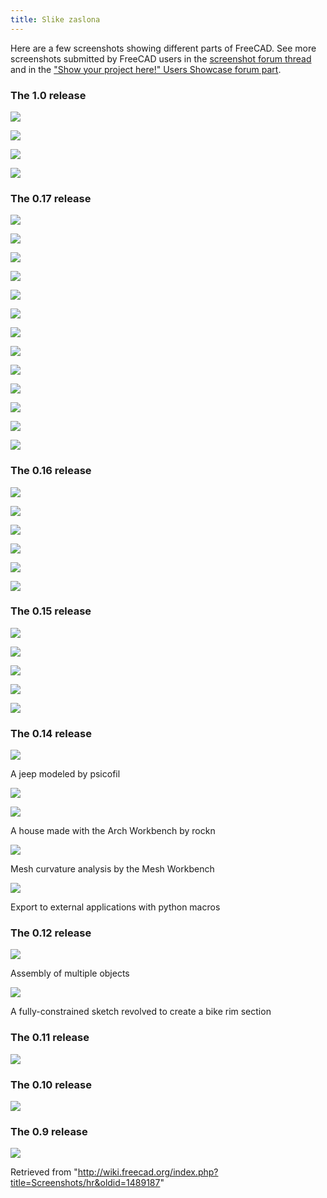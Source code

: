 ```yaml
---
title: Slike zaslona
---
```

Here are a few screenshots showing different parts of FreeCAD. See more screenshots submitted by FreeCAD users in the [screenshot forum thread](https://forum.freecad.org/viewtopic.php?f=8&t=4751) and in the ["Show your project here!" Users Showcase forum part](https://forum.freecad.org/viewforum.php?f=24).

### The 1.0 release

![](/images/PartDesign_Pozidriv.png)

![](/images/Assembly_Example.png)

![](/images/BIM_Example.png)

![](/images/FEM_Example.png)

### The 0.17 release

![](/images/6DPLEQ2.jpg)

![](/images/Screenshot_from_2018-01-25_20-53-18.jpg)

![](/images/VIIC_2.jpg)

![](/images/Truggy_differential_full.jpg)

![](/images/216.png)

![](/images/Custom_extruder.jpg)

![](/images/Wheel.JPG)

![](/images/Axoview-r.JPG)

![](/images/BaseStation004.JPG)

![](/images/Drill-FreeCAD.png)

![](/images/Drone_Design_Full.jpg)

![](/images/Pic_06.jpg)

![](/images/FreeCAD-guitar.jpg)

### The 0.16 release

![](/images/Hhassey.png)

![](/images/JMG.png)

![](/images/PrzemoF.png)

![](/images/Rockn.png)

![](/images/Easyw_fc.png)

![](/images/R_tec.jpeg)

### The 0.15 release

![](/images/Obijuan.png)

![](/images/Obijuan2.png)

![](/images/Gsuter.png)

![](/images/Lhf.jpg)

![](/images/Lou_papet.png)

### The 0.14 release

![](/images/Freecad_jeep.png)

A jeep modeled by psicofil

![](/images/Rockn_house1.png)

![](/images/Rockn_house2.png)

A house made with the Arch Workbench by rockn

![](/images/Mesh_curvature_plot1.jpeg)

Mesh curvature analysis by the Mesh Workbench

![](/images/Cura_export.png)

Export to external applications with python macros

### The 0.12 release

![](/images/FreeCAD_aeroponic_system.jpg)

Assembly of multiple objects

![](/images/Rim_bling.png)

A fully-constrained sketch revolved to create a bike rim section

### The 0.11 release

![](/images/FreeCAD011.png)

### The 0.10 release

![](/images/Freecad010.png)

### The 0.9 release

![](/images/Freecad09.jpg)

Retrieved from "<http://wiki.freecad.org/index.php?title=Screenshots/hr&oldid=1489187>"
